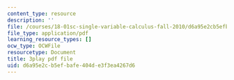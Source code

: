 ```yaml
---
content_type: resource
description: ''
file: /courses/18-01sc-single-variable-calculus-fall-2010/d6a95e2cb5efbafe404de3f3ea4267d6_jBkXbAgMj6s.pdf
file_type: application/pdf
learning_resource_types: []
ocw_type: OCWFile
resourcetype: Document
title: 3play pdf file
uid: d6a95e2c-b5ef-bafe-404d-e3f3ea4267d6
---
```

